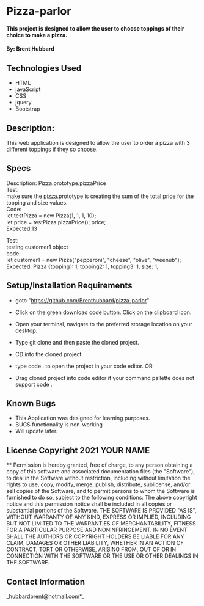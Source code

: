 # Pizza-parlor 

 

 #### This project is designed to allow the user to choose toppings of their choice to make a pizza. 

#### By: Brent Hubbard
 ## Technologies Used  

* HTML  
* javaScript
* CSS  
* jquery
* Bootstrap  

 

## Description:
 This web application is designed to allow the user to order a pizza with 3 different toppings if they so choose.  

## Specs  

Description: Pizza.prototype.pizzaPrice <br>
Test: <br> make sure the pizza.prototype is creating the sum of the total price for the topping and size values.<br>
Code: <br>
  let testPizza = new Pizza(1, 1, 1, 10);<br>
  let price = testPizza.pizzaPrice();
price;<br>
Expected:13

Test:<br> testing customer1 object <br>
code: <br> let customer1 = new Pizza("pepperoni", "cheese", "olive", "weenub"); <br>
 Expected: Pizza {topping1: 1, topping2: 1, topping3: 1, size: 1, 



## Setup/Installation Requirements 
* goto "https://github.com/Brenthubbard/pizza-parlor"

 * Click on the green download code button. Click on the clipboard icon. 

 * Open your terminal, navigate to the preferred storage location on your desktop.  

* Type git clone and then paste the cloned project.  

* CD into the cloned project.  

* type code . to open the project in your code editor. OR 

 * Drag cloned project into code editor if your command pallette does not support code . 

 

 ## Known Bugs  
* This Application was designed for learning purposes.
*  BUGS functionality is non-working
* Will update later.  

 

 

## License Copyright 2021 YOUR NAME 

** Permission is hereby granted, free of charge, to any person obtaining a copy of this software and associated documentation files (the "Software"), to deal in the Software without restriction, including without limitation the rights to use, copy, modify, merge, publish, distribute, sublicense, and/or sell copies of the Software, and to permit persons to whom the Software is furnished to do so, subject to the following conditions: The above copyright notice and this permission notice shall be included in all copies or substantial portions of the Software. THE SOFTWARE IS PROVIDED "AS IS", WITHOUT WARRANTY OF ANY KIND, EXPRESS OR IMPLIED, INCLUDING BUT NOT LIMITED TO THE WARRANTIES OF MERCHANTABILITY, FITNESS FOR A PARTICULAR PURPOSE AND NONINFRINGEMENT. IN NO EVENT SHALL THE AUTHORS OR COPYRIGHT HOLDERS BE LIABLE FOR ANY CLAIM, DAMAGES OR OTHER LIABILITY, WHETHER IN AN ACTION OF CONTRACT, TORT OR OTHERWISE, ARISING FROM, OUT OF OR IN CONNECTION WITH THE SOFTWARE OR THE USE OR OTHER DEALINGS IN THE SOFTWARE.  

 

## Contact Information  
_hubbardbrent@hotmail.com*_ 

 

 

 

 